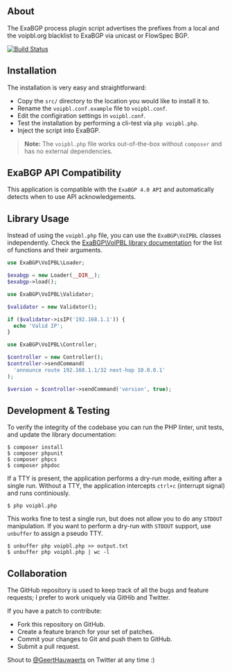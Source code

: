 ## About

The ExaBGP process plugin script advertises the prefixes from a local and the
voipbl.org blacklist to ExaBGP via unicast or FlowSpec BGP.

[![Build Status](https://travis-ci.org/GeertHauwaerts/exabgp-voipbl.svg?branch=master)](https://travis-ci.org/GeertHauwaerts/exabgp-voipbl)

## Installation

The installation is very easy and straightforward:

  * Copy the `src/` directory to the location you would like to install it to.
  * Rename the `voipbl.conf.example` file to `voipbl.conf`.
  * Edit the configiration settings in `voipbl.conf`.
  * Test the installation by performing a cli-test via `php voipbl.php`.
  * Inject the script into ExaBGP.

> __Note:__
> The `voipbl.php` file works out-of-the-box without `composer` and has no external dependencies.

## ExaBGP API Compatibility

This application is compatible with the `ExaBGP 4.0 API` and automatically detects
when to use API acknowledgements.

## Library Usage

Instead of using the `voipbl.php` file, you can use the `ExaBGP\VoIPBL` classes independently. Check the
[ExaBGP\VoIPBL library documentation](docs/php/README.md) for the list of functions and their arguments.

```php
use ExaBGP\VoIPBL\Loader;

$exabgp = new Loader(__DIR__);
$exabgp->load();
```

```php
use ExaBGP\VoIPBL\Validator;

$validator = new Validator();

if ($validator->isIP('192.168.1.1')) {
  echo 'Valid IP';
}
```

```php
use ExaBGP\VoIPBL\Controller;

$controller = new Controller();
$controller->sendCommand(
  'announce route 192.168.1.1/32 next-hop 10.0.0.1'
);

$version = $controller->sendCommand('version', true);
```

## Development & Testing

To verify the integrity of the codebase you can run the PHP linter, unit tests, and update the library documentation:

```console
$ composer install
$ composer phpunit
$ composer phpcs
$ composer phpdoc
```

If a TTY is present, the application performs a dry-run mode, exiting after a single run. Without a TTY,
the application intercepts `ctrl+c` (interrupt signal) and runs continiously.

```console
$ php voipbl.php
```

This works fine to test a single run, but does not allow you to do any `STDOUT` manipulation. If you want to perform a dry-run with `STDOUT` support, use `unbuffer` to assign a pseudo TTY.

```console
$ unbuffer php voipbl.php >> output.txt
$ unbuffer php voipbl.php | wc -l
```

## Collaboration

The GitHub repository is used to keep track of all the bugs and feature
requests; I prefer to work uniquely via GitHib and Twitter.

If you have a patch to contribute:

  * Fork this repository on GitHub.
  * Create a feature branch for your set of patches.
  * Commit your changes to Git and push them to GitHub.
  * Submit a pull request.

Shout to [@GeertHauwaerts](https://twitter.com/GeertHauwaerts) on Twitter at
any time :)
